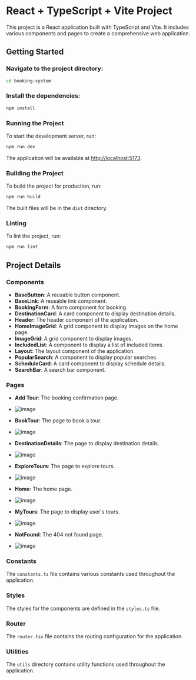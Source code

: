 # React + TypeScript + Vite Project

This project is a React application built with TypeScript and Vite. It includes various components and pages to create a comprehensive web application.

## Getting Started

### Navigate to the project directory:

```sh
cd booking-system
```

### Install the dependencies:

```sh
npm install
```

### Running the Project

To start the development server, run:

```sh
npm run dev
```

The application will be available at [http://localhost:5173](http://localhost:5173).

### Building the Project

To build the project for production, run:

```sh
npm run build
```

The built files will be in the `dist` directory.

### Linting

To lint the project, run:

```sh
npm run lint
```

## Project Details

### Components

- **BaseButton**: A reusable button component.
- **BaseLink**: A reusable link component.
- **BookingForm**: A form component for booking.
- **DestinationCard**: A card component to display destination details.
- **Header**: The header component of the application.
- **HomeImageGrid**: A grid component to display images on the home page.
- **ImageGrid**: A grid component to display images.
- **IncludedList**: A component to display a list of included items.
- **Layout**: The layout component of the application.
- **PopularSearch**: A component to display popular searches.
- **ScheduleCard**: A card component to display schedule details.
- **SearchBar**: A search bar component.

### Pages

- **Add Tour**: The booking confirmation page.
- ![image](https://github.com/user-attachments/assets/3981d7de-3ca6-45a1-a700-4dfb9f8ac8f9)

- **BookTour**: The page to book a tour.
- ![image](https://github.com/user-attachments/assets/26874732-90a2-4c43-9c61-48b290d37d4b)

- **DestinationDetails**: The page to display destination details.
- ![image](https://github.com/user-attachments/assets/9660ba9b-f69e-4bc0-baad-51024543215e)

- **ExploreTours**: The page to explore tours.
- ![image](https://github.com/user-attachments/assets/dac9ad64-2c99-47d9-ac85-e7d51de6697f)

- **Home**: The home page.
- ![image](https://github.com/user-attachments/assets/5028516f-b1ed-43cf-9957-fb2493ee4873)

- **MyTours**: The page to display user's tours.
- ![image](https://github.com/user-attachments/assets/6b816a92-6dc2-4ca6-aab1-e9d68f0829ad)

- **NotFound**: The 404 not found page.
- ![image](https://github.com/user-attachments/assets/adebb68f-bb86-4229-9718-164f3aa87654)


### Constants

The `constants.ts` file contains various constants used throughout the application.

### Styles

The styles for the components are defined in the `styles.ts` file.

### Router

The `router.tsx` file contains the routing configuration for the application.

### Utilities

The `utils` directory contains utility functions used throughout the application.
